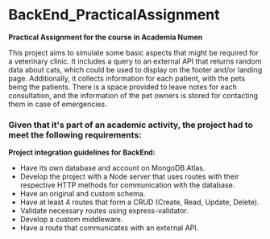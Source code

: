 # BackEnd_PracticalAssignment
**Practical Assignment for the course in Academia Numen**

This project aims to simulate some basic aspects that might be required for a veterinary clinic. It includes a query to an external API that returns random data about cats, which could be used to display on the footer and/or landing page. Additionally, it collects information for each patient, with the pets being the patients. There is a space provided to leave notes for each consultation, and the information of the pet owners is stored for contacting them in case of emergencies.



### Given that it's part of an academic activity, the project had to meet the following requirements:

**Project integration guidelines for BackEnd:**

* Have its own database and account on MongoDB Atlas.
* Develop the project with a Node server that uses routes with their respective HTTP methods for communication with the database.
* Have an original and custom schema.
* Have at least 4 routes that form a CRUD (Create, Read, Update, Delete).
* Validate necessary routes using express-validator.
* Develop a custom middleware.
* Have a route that communicates with an external API.
